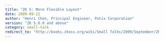 ```yaml
---
title: "ZK 5: More Flexible Layout"
date: 2009-09-22
author: "Henri Chen, Principal Engineer, Potix Corporation"
version: "ZK 5.0.0 and above"
category: small-talk
redirect_to: "http://books.zkoss.org/wiki/Small Talks/2009/September/ZK 5: More Flexible Layout"
---
```

